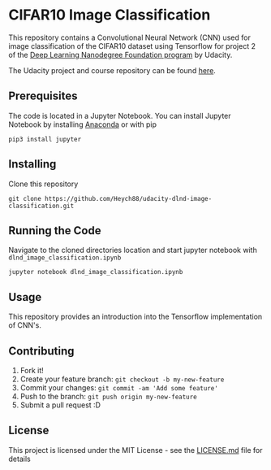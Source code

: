 # CIFAR10 Image Classification

This repository contains a Convolutional Neural Network (CNN) used for image classification of the CIFAR10 dataset using 
Tensorflow for project 2 of the [Deep Learning Nanodegree Foundation 
program](https://www.udacity.com/course/deep-learning-nanodegree-foundation--nd101) by Udacity.

The Udacity project and course repository can be found [here](https://github.com/udacity/deep-learning/tree/master/).

## Prerequisites

The code is located in a Jupyter Notebook. You can install Jupyter Notebook by installing 
[Anaconda](http://jupyter.readthedocs.io/en/latest/install.html#installing-jupyter-using-anaconda-and-conda) or with pip

``` pip3 install jupyter ```

## Installing

Clone this repository

```
git clone https://github.com/Heych88/udacity-dlnd-image-classification.git
```

## Running the Code

Navigate to the cloned directories location and start jupyter notebook with `dlnd_image_classification.ipynb`

```
jupyter notebook dlnd_image_classification.ipynb
```

## Usage

This repository provides an introduction into the Tensorflow implementation of CNN's.

## Contributing

1. Fork it!
2. Create your feature branch: `git checkout -b my-new-feature`
3. Commit your changes: `git commit -am 'Add some feature'`
4. Push to the branch: `git push origin my-new-feature`
5. Submit a pull request :D

## License

This project is licensed under the MIT License - see the [LICENSE.md](LICENSE.md) file for details
